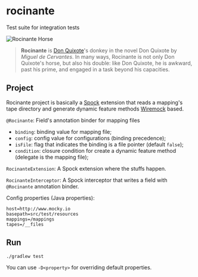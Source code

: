 # rocinante

Test suite for integration tests

![Rocinante Horse](http://www.artnet.com/WebServices/images/ll00162lldQkOGFgVeECfDrCWvaHBOcZVDC/oskar-garvens-don-quixote-de-la-mancha-upon-his-horse-rocinante.jpg)

> **Rocinante** is [Don Quixote](https://en.wikipedia.org/wiki/Don_Quixote)'s donkey in the novel Don Quixote by _Miguel de Cervantes_. In many ways, Rocinante is not only Don Quixote's horse, but also his double: like Don Quixote, he is awkward, past his prime, and engaged in a task beyond his capacities.

## Project

Rocinante project is basically a [Spock](http://spockframework.org) extension that reads a mapping's tape directory and generate dynamic feature methods [Wiremock](http://wiremock.org/docs/record-playback) based.

`@Rocinante`: Field's annotation binder for mapping files

- `binding`: binding value for mapping file;
- `config`: config value for configurations (binding precedence);
- `isFile`: flag that indicates the binding is a file pointer (default `false`);
- `condition`: closure condition for create a dynamic feature method (delegate is the mapping file);

`RocinanteExtension`: A Spock extension where the stuffs happen.

`RocinanteInterceptor`: A Spock interceptor that writes a field with `@Rocinante` annotation binder.

Config properties (Java properties):
```properties
host=http://www.mocky.io
basepath=src/test/resources
mappings=/mappings
tapes=/__files
```

## Run

```bash
./gradlew test
```

You can use `-D<property>` for overriding default properties.